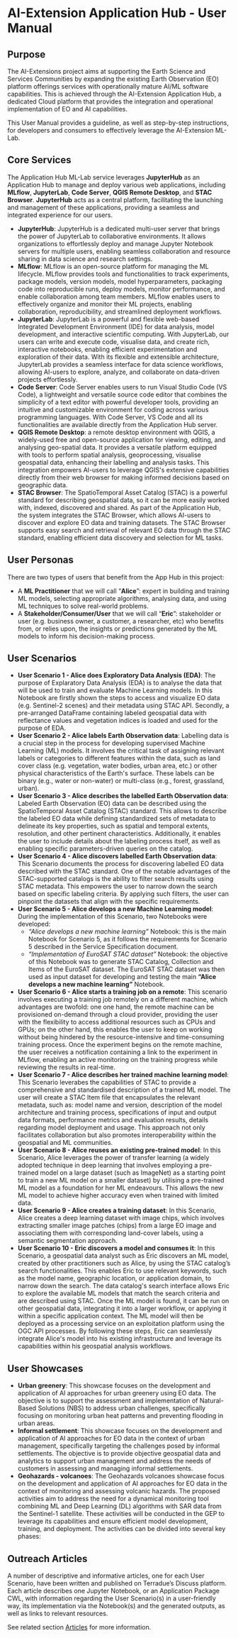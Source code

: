 # AI-Extension Application Hub - User Manual 

## Purpose
The AI-Extensions project aims at supporting the Earth Science and Services Communities by expanding the existing Earth Observation (EO) platform offerings services with operationally mature AI/ML software capabilities. This is achieved through the AI-Extension Application Hub, a dedicated Cloud platform that provides the integration and operational implementation of EO and AI capabilities.  

This User Manual provides a guideline, as well as step-by-step instructions, for developers and consumers to effectively leverage the AI-Extension ML-Lab. 

## Core Services
The Application Hub ML-Lab service leverages **JupyterHub** as an Application Hub to manage and deploy various web applications, including **MLflow**, **JupyterLab**, **Code Server**, **QGIS Remote Desktop**, and **STAC Browser**. **JupyterHub** acts as a central platform, facilitating the launching and management of these applications, providing a seamless and integrated experience for our users.

* **JupyterHub**: JupyterHub is a dedicated multi-user server that brings the power of JupyterLab to collaborative environments. It allows organizations to effortlessly deploy and manage Jupyter Notebook servers for multiple users, enabling seamless collaboration and resource sharing in data science and research settings. 
* **MLflow**: MLflow is an open-source platform for managing the ML lifecycle. MLflow provides tools and functionalities to track experiments, package models, version models, model hyperparameters, packaging code into reproducible runs, deploy models, monitor performance, and enable collaboration among team members. MLflow enables users to effectively organize and monitor their ML projects, enabling collaboration, reproducibility, and streamlined deployment workflows.
* **JupyterLab**: JupyterLab is a powerful and flexible web-based Integrated Development Environment (IDE) for data analysis, model development, and interactive scientific computing. With JupyterLab, our users can write and execute code, visualise data, and create rich, interactive notebooks, enabling efficient experimentation and exploration of their data. With its flexible and extensible architecture, JupyterLab provides a seamless interface for data science workflows, allowing AI-users to explore, analyze, and collaborate on data-driven projects effortlessly. 
* **Code Server**: Code Server enables users to run Visual Studio Code (VS Code), a lightweight and versatile source code editor that combines the simplicity of a text editor with powerful developer tools, providing an intuitive and customizable environment for coding across various programming languages. With Code Server, VS Code and all its functionalities are available directly from the Application Hub server. 
* **QGIS Remote Desktop**: a remote desktop environment with QGIS, a widely-used free and open-source application for viewing, editing, and analysing geo-spatial data. It provides a versatile platform equipped with tools to perform spatial analysis, geoprocessing, visualise geospatial data, enhancing their labelling and analysis tasks. This integration empowers AI-users to leverage QGIS's extensive capabilities directly from their web browser for making informed decisions based on geographic data.
* **STAC Browser**: The SpatioTemporal Asset Catalog (STAC) is a powerful standard for describing geospatial data, so it can be more easily worked with, indexed, discovered and shared. As part of the Application Hub, the system integrates the STAC Browser, which allows AI-users to discover and explore EO data and training datasets. The STAC Browser supports easy search and retrieval of relevant EO data through the STAC standard, enabling efficient data discovery and selection for ML tasks.

## User Personas
There are two types of users that benefit from the App Hub in this project:

* A **ML Practitioner** that we will call “**Alice**”: expert in building and training ML models, selecting appropriate algorithms, analysing data, and using ML techniques to solve real-world problems.
* A **Stakeholder/Consumer/User** that we will call “**Eric**”: stakeholder or user (e.g. business owner, a customer, a researcher, etc) who benefits from, or relies upon, the insights or predictions generated by the ML models to inform his decision-making process.

## User Scenarios
* **User Scenario 1 - Alice does Exploratory Data Analysis (EDA)**: The purpose of Explaratory Data Analysis (EDA) is to analyse the data that will be used to train and evaluate Machine Learning models. In this Notebook are firstly shown the steps to access and visualize EO data (e.g. Sentinel-2 scenes) and their metadata using STAC API. Secondly, a pre-arranged DataFrame containing labeled geospatial data with reflectance values and vegetation indices is loaded and used for the purpose of EDA.
* **User Scenario 2 - Alice labels Earth Observation data**: Labelling data is a crucial step in the process for developing supervised Machine Learning (ML) models. It involves the critical task of assigning relevant labels or categories to different features within the data, such as land cover class (e.g. vegetation, water bodies, urban area, etc.) or other physical characteristics of the Earth's surface. These labels can be binary (e.g., water or non-water) or multi-class (e.g., forest, grassland, urban).
* **User Scenario 3 - Alice describes the labelled Earth Observation data**: Labeled Earth Observation (EO) data can be described using the SpatioTemporal Asset Catalog (STAC) standard. This allows to describe the labeled EO data while defining standardized sets of metadata to delineate its key properties, such as spatial and temporal extents, resolution, and other pertinent characteristics. Additionally, it enables the user to include details about the labeling process itself, as well as enabling specific parameters-driven queries on the catalog.
* **User Scenario 4 - Alice discovers labelled Earth Observation data**: This Scenario documents the process for discovering labelled EO data described with the STAC standard. One of the notable advantages of the STAC-supported catalogs is the ability to filter search results using STAC metadata. This empowers the user to narrow down the search based on specific labeling criteria. By applying such filters, the user can pinpoint the datasets that align with the specific requirements.
* **User Scenario 5 - Alice develops a new Machine Learning model**: During the implementation of this Scenario, two Notebooks were developed:
    * *“Alice develops a new machine learning”* Notebook: this is the main Notebook for Scenario 5, as it follows the requirements for Scenario 5 described in the Service Specification document. 
    * *“Implementation of EuroSAT STAC dataset”* Notebook: the objective of this Notebook was to generate STAC Catalog, Collection and Items of the EuroSAT dataset. The EuroSAT STAC dataset was then used as input dataset for developing and testing the main **“Alice develops a new machine learning”** Notebook. 
* **User Scenario 6 - Alice starts a training job on a remote**: This scenario involves executing a training job remotely on a different machine, which advantages are twofold: one one hand, the remote machine can be provisioned on-demand through a cloud provider, providing the user with the flexibility to access additional resources such as CPUs and GPUs; on the other hand, this enables the user to keep on working without being hindered by the resource-intensive and time-consuming training process. Once the experiment begins on the remote machine, the user receives a notification containing a link to the experiment in MLflow, enabling an active monitoring on the training progress while reviewing the results in real-time. 
* **User Scenario 7 ​- Alice describes her trained machine learning model**: This Scenario leverabes the capabilities of STAC to provide a comprehensive and standardised description of a trained ML model. The user will create a STAC Item file that encapsulates the relevant metadata, such as: model name and version, description of the model architecture and training process, specifications of input and output data formats, performance metrics and evaluation results, details regarding model deployment and usage. This approach not only facilitates collaboration but also promotes interoperability within the geospatial and ML communities.
* **User Scenario 8 -​ Alice reuses an existing pre-trained model**: In this Scenario, Alice leverages the power of transfer learning (a widely adopted technique in deep learning that involves employing a pre-trained model on a large dataset (such as ImageNet) as a starting point to train a new ML model on a smaller dataset) by utilising a pre-trained ML model as a foundation for her ML endeavours. This allows the new ML model to achieve higher accuracy even when trained with limited data.
* **User Scenario 9 - Alice creates a training dataset**: In this Scenario, Alice creates a deep learning dataset with image chips, which involves extracting smaller image patches (chips) from a large EO image and associating them with corresponding land-cover labels, using a semantic segmentation approach. 
* **User Scenario 10 - Eric discovers a model and consumes it**: In this Scenario, a geospatial data analyst such as Eric discovers an ML model, created by other practitioners such as Alice, by using the STAC catalog’s search functionalities. This enables Eric to use relevant keywords, such as the model name, geographic location, or application domain, to narrow down the search. The data catalog's search interface allows Eric to explore the available ML models that match the search criteria and are described using STAC. Once the ML model is found, it can be run on other geospatial data, integrating it into a larger workflow, or applying it within a specific application context. The ML model will then be deployed as a processing service on an exploitation platform using the OGC API processes. By following these steps, Eric can seamlessly integrate Alice's model into his existing infrastructure and leverage its capabilities within his geospatial analysis workflows.

## User Showcases
* **Urban greenery**: This showcase focuses on the development and application of AI approaches for urban greenery using EO data. The objective is to support the assessment and implementation of Natural-Based Solutions (NBS) to address urban challenges, specifically focusing on monitoring urban heat patterns and preventing flooding in urban areas. 
* **Informal settlement**: This showcase focuses on the development and application of AI approaches for EO data in the context of urban management, specifically targeting the challenges posed by informal settlements. The objective is to provide objective geospatial data and analytics to support urban management and address the needs of customers in assessing and managing informal settlements.
* **Geohazards - volcanoes**: The Geohazards volcanoes showcase focus on the development and application of AI approaches for EO data in the context of monitoring and assessing volcanic hazards. The proposed activities aim to address the need for a dynamical monitoring tool combining ML and Deep Learning (DL) algorithms with SAR data from the Sentinel-1 satellite. These activities will be conducted in the GEP to leverage its capabilities and ensure efficient model development, training, and deployment. The activities can be divided into several key phases:

## Outreach Articles
A number of descriptive and informative articles, one for each User Scenario, have been written and published on Terradue’s Discuss platform. Each article describes one Jupyter Notebook, or an Application Package CWL, with information regarding the User Scenario(s) in a user-friendly way, its implementation via the Notebook(s) and the generated outputs, as well as links to relevant resources. 

See related section [Articles](https://ai-extensions.github.io/docs/5-articles/articles.md) for more information. 